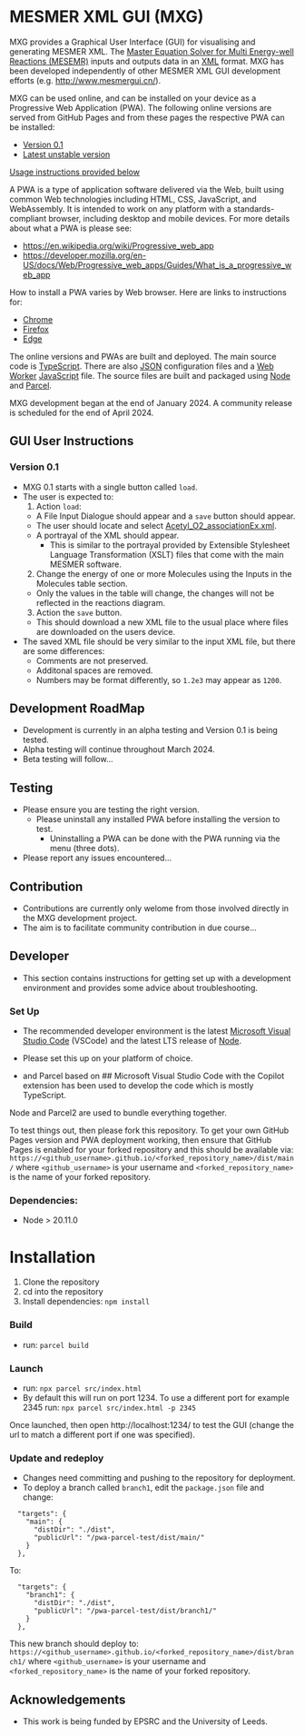 # MESMER XML GUI (MXG)

MXG provides a Graphical User Interface (GUI) for visualising and generating MESMER XML. The [Master Equation Solver for Multi Energy-well Reactions (MESEMR)](https://sourceforge.net/projects/mesmer) inputs and outputs data in an [XML](https://en.wikipedia.org/wiki/XML) format. MXG has been developed independently of other MESMER XML GUI development efforts (e.g. http://www.mesmergui.cn/). 

MXG can be used online, and can be installed on your device as a Progressive Web Application (PWA). The following online versions are served from GitHub Pages and from these pages the respective PWA can be installed:
 - [Version 0.1](https://agdturner.github.io/mxg-pwa/dist/0.1)
 - [Latest unstable version](https://agdturner.github.io/mxg-pwa/dist/main/)

[Usage instructions provided below](#GUI-User-Instructions) 

A PWA is a type of application software delivered via the Web, built using common Web technologies including HTML, CSS, JavaScript, and WebAssembly. It is intended to work on any platform with a standards-compliant browser, including desktop and mobile devices. For more details about what a PWA is please see:
- https://en.wikipedia.org/wiki/Progressive_web_app
- https://developer.mozilla.org/en-US/docs/Web/Progressive_web_apps/Guides/What_is_a_progressive_web_app

How to install a PWA varies by Web browser. Here are links to instructions for:
- [Chrome](https://support.google.com/chrome/answer/9658361)
- [Firefox](https://developer.mozilla.org/en-US/docs/Web/Progressive_web_apps/Guides/Installing)
- [Edge](https://learn.microsoft.com/en-us/microsoft-edge/progressive-web-apps-chromium/ux)

The online versions and PWAs are built and deployed. The main source code is [TypeScript](https://www.typescriptlang.org/). There are also [JSON](https://www.json.org/json-en.html) configuration files and a [Web Worker](https://en.wikipedia.org/wiki/Web_worker) [JavaScript](https://en.wikipedia.org/wiki/JavaScript) file. The source files are built and packaged using [Node](https://nodejs.org/) and [Parcel](https://parceljs.org/).  

MXG development began at the end of January 2024. A community release is scheduled for the end of April 2024.


## GUI User Instructions

### Version 0.1
- MXG 0.1 starts with a single button called `load`.
- The user is expected to:
  1. Action `load`:
    - A File Input Dialogue should appear and a `save` button should appear.
    - The user should locate and select [Acetyl_O2_associationEx.xml](https://agdturner.github.io/mxg-pwa/data/examples/AcetylO2/Acetyl_O2_associationEx.xml).
    - A portrayal of the XML should appear.
      - This is similar to the portrayal provided by Extensible Stylesheet Language Transformation (XSLT) files that come with the main MESMER software. 
  2. Change the energy of one or more Molecules using the Inputs in the Molecules table section.
    - Only the values in the table will change, the changes will not be reflected in the reactions diagram.  
  3. Action the `save` button.
    - This should download a new XML file to the usual place where files are downloaded on the users device.
- The saved XML file should be very similar to the input XML file, but there are some differences:
  - Comments are not preserved.
  - Additonal spaces are removed.
  - Numbers may be format differently, so `1.2e3` may appear as `1200`.


## Development RoadMap
- Development is currently in an alpha testing and Version 0.1 is being tested.
- Alpha testing will continue throughout March 2024.
- Beta testing will follow...


## Testing
- Please ensure you are testing the right version.
  - Please uninstall any installed PWA before installing the version to test.
    -  Uninstalling a PWA can be done with the PWA running via the menu (three dots).
- Please report any issues encountered...


## Contribution
- Contributions are currently only welome from those involved directly in the MXG development project.
- The aim is to facilitate community contribution in due course...


## Developer
- This section contains instructions for getting set up with a development environment and provides some advice about troubleshooting.

### Set Up
- The recommended developer environment is the latest [Microsoft Visual Studio Code](https://code.visualstudio.com/) (VSCode) and the latest LTS release of [Node](https://nodejs.org/).
- Please set this up on your platform of choice.


-   and Parcel based on ##
Microsoft Visual Studio Code with the Copilot extension has been used to develop the code which is mostly TypeScript.

Node and Parcel2 are used to bundle everything together.

To test things out, then please fork this repository. To get your own GitHub Pages version and PWA deployment working, then ensure that GitHub Pages is enabled for your forked repository and this should be available via:
`https://<github_username>.github.io/<forked_repository_name>/dist/main/` where `<github_username>` is your username and `<forked_repository_name>` is the name of your forked repository.

### Dependencies:
- Node > 20.11.0

# Installation
1. Clone the repository
2. cd into the repository
3. Install dependencies:
`npm install`

### Build
- run:
`parcel build`

### Launch
- run:
`npx parcel src/index.html`
- By default this will run on port 1234. To use a different port for example 2345 run: `npx parcel src/index.html -p 2345`

Once launched, then open http://localhost:1234/ to test the GUI (change the url to match a different port if one was specified).

### Update and redeploy
- Changes need committing and pushing to the repository for deployment.
- To deploy a branch called `branch1`, edit the `package.json` file and change:
```
  "targets": {
    "main": {
      "distDir": "./dist",
      "publicUrl": "/pwa-parcel-test/dist/main/"
    }
  },
```
To:
```
  "targets": {
    "branch1": {
      "distDir": "./dist",
      "publicUrl": "/pwa-parcel-test/dist/branch1/"
    }
  },
```
This new branch should deploy to:
`https://<github_username>.github.io/<forked_repository_name>/dist/branch1/` where `<github_username>` is your username and `<forked_repository_name>` is the name of your forked repository.

## Acknowledgements
- This work is being funded by EPSRC and the University of Leeds.
